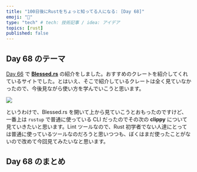 ```yaml
---
title: "100日後にRustをちょっと知ってる人になる: [Day 68]"
emoji: "🦀"
type: "tech" # tech: 技術記事 / idea: アイデア
topics: [rust]
published: false
---
```

## Day 68 のテーマ
[Day 66](https://zenn.dev/shinyay/articles/hello-rust-day066) で **[Blessed.rs](https://blessed.rs/crates)** の紹介をしました。おすすめのクレートを紹介してくれているサイトでした。とはいえ、そこで紹介しているクレートは全く見ていなかったので、今後見ながら使い方を学んでいこうと思います。

![](https://storage.googleapis.com/zenn-user-upload/56c77826cbc7-20221122.png)

というわけで、Blessed.rs を開いて上から見ていこうとおもったのですけど、一番上は `rustup` で普通に使っている CLI だったのでその次の **clippy** について見ていきたいと思います。Lint ツールなので、Rust 初学者でない人達にとっては普通に使っているツールなのだろうと思いつつも、ぼくはまだ使ったことがないので改めて今回見てみたいなと思います。

## Day 68 のまとめ
